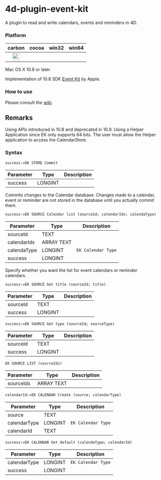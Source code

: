 4d-plugin-event-kit
===================

A plugin to read and write calendars, events and reminders in 4D.

### Platform

| carbon | cocoa | win32 | win64 |
|:------:|:-----:|:---------:|:---------:|
|<img src="https://cloud.githubusercontent.com/assets/1725068/22371562/1b091f0a-e4db-11e6-8458-8653954a7cce.png" width="24" height="24" />||||

Mac OS X 10.8 or later.

Implementation of 10.8 SDK [Event Kit](https://developer.apple.com/library/ios/documentation/EventKit/Reference/EventKitFrameworkRef/_index.html) by Apple.

### How to use

Please consult the [wiki](https://github.com/miyako/4d-plugin-event-kit/wiki).

## Remarks

Using APIs introduced in 10.8 and deprecated in 10.9.
Using a Helper Application since EK only supports 64 bits.
The user must allow the Helper application to access the CalendarStore.

### Syntax

```
success:=EK STORE Commit
```

Parameter|Type|Description
------------|------------|----
success |LONGINT|

Commits changes to the Calendar database. Changes made to a calendar, event or reminder are not stored in the database until you actually commit them.

```
success:=EK SOURCE Calendar list (sourceId; calendarIds; calendaType)
```

Parameter|Type|Description
------------|------------|----
sourceId  |TEXT|
calendarIds   |ARRAY TEXT|
calendaType   |LONGINT|``EK Calendar Type``
success |LONGINT|

Specify whether you want the list for event calendars or reminder calendars.

```
success:=EK SOURCE Get title (sourceId; title)
```

Parameter|Type|Description
------------|------------|----
sourceId  |TEXT|
success |LONGINT|

```
success:=EK SOURCE Get type (sourceId; sourceType)
```

Parameter|Type|Description
------------|------------|----
sourceId  |TEXT|
success |LONGINT|

```
EK SOURCE LIST (sourceIds)
```

Parameter|Type|Description
------------|------------|----
sourceIds  |ARRAY TEXT|

```
calendarId:=EK CALENDAR Create (source; calendarType)
```

Parameter|Type|Description
------------|------------|----
source   |TEXT|
calendarType  |LONGINT|``EK Calendar Type``
calendarId   |TEXT|

```
success:=EK CALENDAR Get default (calendaType; calendarId)
```

Parameter|Type|Description
------------|------------|----
calendarType  |LONGINT|``EK Calendar Type``
success |LONGINT|
